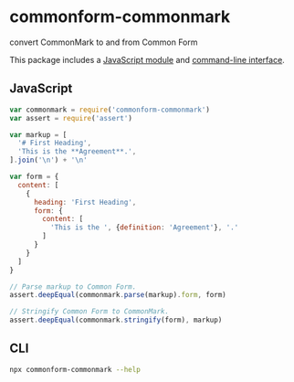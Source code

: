 # commonform-commonmark

convert CommonMark to and from Common Form

This package includes a [JavaScript module](#JavaScript) and [command-line interface](#CLI).

## JavaScript

```javascript
var commonmark = require('commonform-commonmark')
var assert = require('assert')

var markup = [
  '# First Heading',
  'This is the **Agreement**.',
].join('\n') + '\n'

var form = {
  content: [
    {
      heading: 'First Heading',
      form: {
        content: [
          'This is the ', {definition: 'Agreement'}, '.'
        ]
      }
    }
  ]
}

// Parse markup to Common Form.
assert.deepEqual(commonmark.parse(markup).form, form)

// Stringify Common Form to CommonMark.
assert.deepEqual(commonmark.stringify(form), markup)
```

## CLI

```bash
npx commonform-commonmark --help
```
